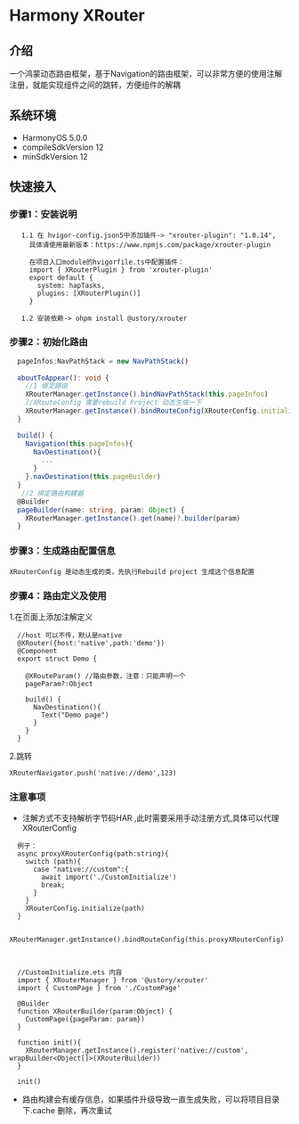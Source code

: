 # Harmony XRouter 

## 介绍
一个鸿蒙动态路由框架，基于Navigation的路由框架，可以非常方便的使用注解注册，就能实现组件之间的跳转，方便组件的解耦

## 系统环境
- HarmonyOS 5.0.0
- compileSdkVersion
  12
- minSdkVersion
  12

## 快速接入

### 步骤1：安装说明
```
   1.1 在 hvigor-config.json5中添加插件-> "xrouter-plugin": "1.0.14", 
     具体请使用最新版本：https://www.npmjs.com/package/xrouter-plugin 
     
     在项目入口module的hvigorfile.ts中配置插件：
     import { XRouterPlugin } from 'xrouter-plugin'
     export default {
       system: hapTasks,
       plugins: [XRouterPlugin()]
     }
     
   1.2 安装依赖-> ohpm install @ustory/xrouter
```

### 步骤2：初始化路由


```ts
  pageInfos:NavPathStack = new NavPathStack()
    
  aboutToAppear(): void {
    //1 绑定路由
    XRouterManager.getInstance().bindNavPathStack(this.pageInfos)
    //XRouteConfig 需要rebuild Project 动态生成一下
    XRouterManager.getInstance().bindRouteConfig(XRouterConfig.initialize)
  }

  build() {
    Navigation(this.pageInfos){
      NavDestination(){
        ...
      }
    }.navDestination(this.pageBuilder)
  }
   //2 绑定路由构建器
  @Builder
  pageBuilder(name: string, param: Object) {
    XRouterManager.getInstance().get(name)?.builder(param)
  }
```

###  步骤3：生成路由配置信息

   ``XRouterConfig 是动态生成的类，先执行Rebuild project 生成这个信息配置``


### 步骤4：路由定义及使用

1.在页面上添加注解定义
```
  //host 可以不传，默认是native
  @XRouter({host:'native',path:'demo'})
  @Component
  export struct Demo {
    
    @XRouteParam() //路由参数，注意：只能声明一个
    pageParam?:Object
  
    build() {
      NavDestination(){
        Text("Demo page")
      }
    }
  }
```
2.跳转
```
XRouterNavigator.push('native://demo',123)
```

### 注意事项
- 注解方式不支持解析字节码HAR ,此时需要采用手动注册方式,具体可以代理 XRouterConfig

```
  例子：
  async proxyXRouterConfig(path:string){
    switch (path){
      case "native://custom":{
        await import('./CustomInitialize')
        break;
      }
    }
    XRouterConfig.initialize(path)
  }
  
  XRouterManager.getInstance().bindRouteConfig(this.proxyXRouterConfig)
  
 
```

```
  //CustomInitialize.ets 内容
  import { XRouterManager } from '@ustory/xrouter'
  import { CustomPage } from './CustomPage'
  
  @Builder
  function XRouterBuilder(param:Object) {
    CustomPage({pageParam: param})
  }
  
  function init(){
    XRouterManager.getInstance().register('native://custom', wrapBuilder<Object[]>(XRouterBuilder))
  }
  
  init()
```

-  路由构建会有缓存信息，如果插件升级导致一直生成失败，可以将项目目录下.cache 删除，再次重试